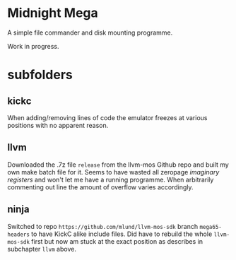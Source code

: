 # Midnight Mega

A simple file commander and disk mounting
programme.

Work in progress.

# subfolders

## kickc

When adding/removing lines of code the emulator freezes at various positions
with no apparent reason.

## llvm

Downloaded the .7z file `release` from the llvm-mos Github repo and
built my own make batch file for it. Seems to have wasted all zeropage
*imaginary registers* and won't let me have a running programme. When
arbitrarily commenting out line the amount of overflow varies accordingly.

## ninja

Switched to repo `https://github.com/mlund/llvm-mos-sdk` branch
`mega65-headers` to have KickC alike include files. Did have to rebuild
the whole `llvm-mos-sdk` first but now am stuck at the exact position
as describes in subchapter `llvm` above.
